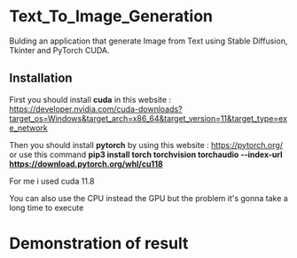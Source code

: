 # Text_To_Image_Generation
Bulding an application that generate Image from Text using Stable Diffusion, Tkinter and PyTorch CUDA.

## Installation
First you should install **cuda** in this website : https://developer.nvidia.com/cuda-downloads?target_os=Windows&target_arch=x86_64&target_version=11&target_type=exe_network

Then you should install **pytorch** by using this website : https://pytorch.org/ or use this command **pip3 install torch torchvision torchaudio --index-url https://download.pytorch.org/whl/cu118**

For me i used cuda 11.8 

You can also use the CPU instead the GPU but the problem it's gonna take a long time to execute

# Demonstration of result




